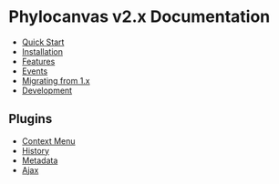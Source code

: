 # Phylocanvas v2.x Documentation

* [Quick Start](/docs/quick-start)
* [Installation]()
* [Features]()
* [Events]()
* [Migrating from 1.x](/docs/migrating-from-1x)
* [Development]()

## Plugins

* [Context Menu](https://github.com/phylocanvas/phylocanvas-plugin-context-menu)
* [History](https://github.com/phylocanvas/phylocanvas-plugin-history)
* [Metadata](https://github.com/phylocanvas/phylocanvas-plugin-metadata)
* [Ajax](https://github.com/phylocanvas/phylocanvas-plugin-ajax)
